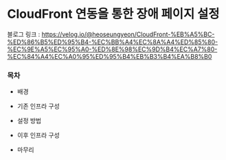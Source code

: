 # CloudFront 연동을 통한 장애 페이지 설정 

블로그 링크 : https://velog.io/@heoseungyeon/CloudFront-%EB%A5%BC-%ED%86%B5%ED%95%B4-%EC%BB%A4%EC%8A%A4%ED%85%80-%EC%9E%A5%EC%95%A0-%ED%8E%98%EC%9D%B4%EC%A7%80-%EC%84%A4%EC%A0%95%ED%95%B4%EB%B3%B4%EA%B8%B0

### 목차 
- 배경 

- 기존 인프라 구성 

- 설정 방법

- 이후 인프라 구성 

- 마무리 